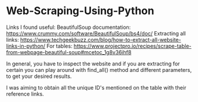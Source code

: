 # Web-Scraping-Using-Python

Links I found useful:
BeautifulSoup documentation:
https://www.crummy.com/software/BeautifulSoup/bs4/doc/
Extracting all links:
https://www.techgeekbuzz.com/blog/how-to-extract-all-website-links-in-python/
For tables:
https://www.projectpro.io/recipes/scrape-table-from-webpage-beautiful-soup#mcetoc_1g8v36ihf8

In general, you have to inspect the website and if you are extracting for certain you can play around
with find_all() method and different parameters, to get your desired results.

I was aiming to obtain all the unique ID's mentioned on the table with their reference links. 
